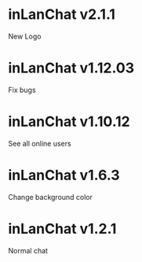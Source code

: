 # inLanChat v2.1.1
New Logo
# inLanChat v1.12.03
Fix bugs
# inLanChat v1.10.12
See all online users
# inLanChat v1.6.3
Change background color
# inLanChat v1.2.1
Normal chat
